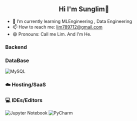 <h2 align="center"> Hi I'm Sunglim👋 </h3>

- 🌱  I’m currently learning MLEngineering , Data Engineering
- 📫 How to reach me: lim789712@gmail.com
- 😄 Pronouns:  Call me Lim. And I'm He.

### Backend

### DataBase

![MySQL](https://img.shields.io/badge/mysql-%2300f.svg?style=for-the-badge&logo=mysql&logoColor=white)

### ☁️ Hosting/SaaS 
### 💻 IDEs/Editors  
![Jupyter Notebook](https://img.shields.io/badge/jupyter-%23FA0F00.svg?style=for-the-badge&logo=jupyter&logoColor=white) ![PyCharm](https://img.shields.io/badge/pycharm-143?style=for-the-badge&logo=pycharm&logoColor=black&color=black&labelColor=green)
